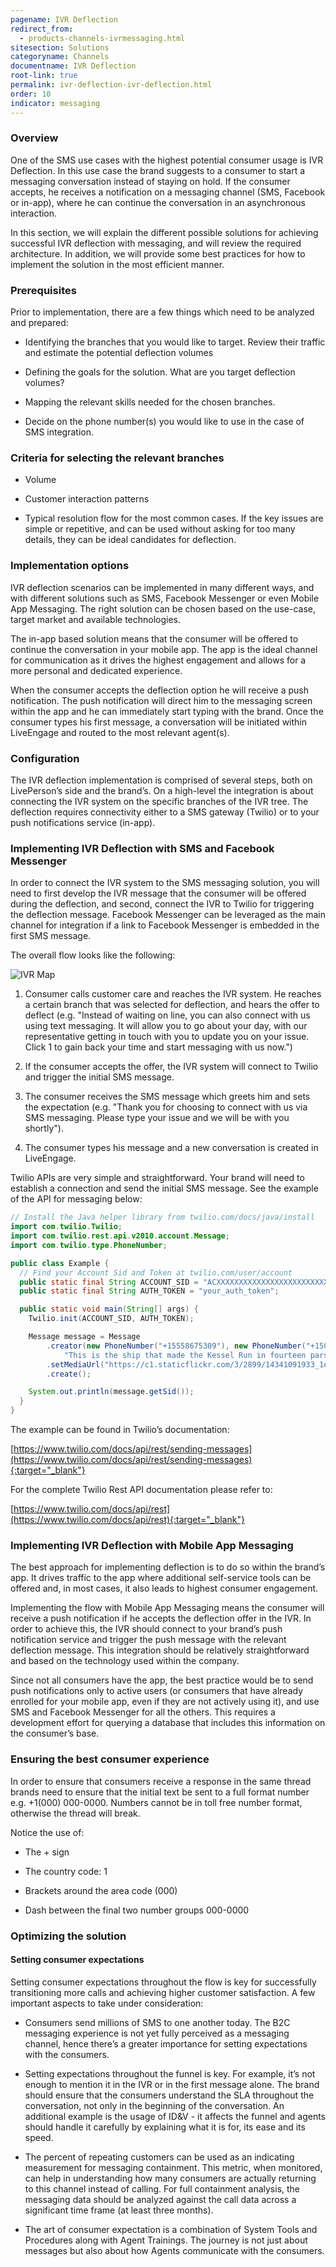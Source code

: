 ```yaml
---
pagename: IVR Deflection
redirect_from:
  - products-channels-ivrmessaging.html
sitesection: Solutions
categoryname: Channels
documentname: IVR Deflection
root-link: true
permalink: ivr-deflection-ivr-deflection.html
order: 10
indicator: messaging
---
```


### Overview

One of the SMS use cases with the highest potential consumer usage is IVR Deflection. In this use case the brand suggests to a consumer to start a messaging conversation instead of staying on hold. If the consumer accepts, he receives a notification on a messaging channel (SMS, Facebook or in-app), where he can continue the conversation in an asynchronous interaction.

In this section, we will explain the different possible solutions for achieving successful IVR deflection with messaging, and will review the required architecture. In addition, we will provide some best practices for how to implement the solution in the most efficient manner.

### Prerequisites

Prior to implementation, there are a few things which need to be analyzed and prepared:

* Identifying the branches that you would like to target. Review their traffic and estimate the potential deflection volumes

* Defining the goals for the solution. What are you target deflection volumes?

* Mapping the relevant skills needed for the chosen branches.

* Decide on the phone number(s) you would like to use in the case of SMS integration.

### Criteria for selecting the relevant branches

* Volume

* Customer interaction patterns

* Typical resolution flow for the most common cases. If the key issues are simple or repetitive, and can be used without asking for too many details, they can be ideal candidates for deflection.

### Implementation options

IVR deflection scenarios can be implemented in many different ways, and with different solutions such as SMS, Facebook Messenger or even Mobile App Messaging. The right solution can be chosen based on the use-case, target market and available technologies.

The in-app based solution means that the consumer will be offered to continue the conversation in your mobile app. The app is the ideal channel for communication as it drives the highest engagement and allows for a more personal and dedicated experience.

When the consumer accepts the deflection option he will receive a push notification. The push notification will direct him to the messaging screen within the app and he can immediately start typing with the brand. Once the consumer types his first message, a conversation will be initiated within LiveEngage and routed to the most relevant agent(s).

### Configuration

The IVR deflection implementation is comprised of several steps, both on LivePerson’s side and the brand’s. On a high-level the integration is about connecting the IVR system on the specific branches of the IVR tree. The deflection requires connectivity either to a SMS gateway (Twilio) or to your push notifications service (in-app).

### Implementing IVR Deflection with SMS and Facebook Messenger

In order to connect the IVR system to the SMS messaging solution, you will need to first develop the IVR message that the consumer will be offered during the deflection, and second, connect the IVR to Twilio for triggering the deflection message. Facebook Messenger can be leveraged as the main channel for integration if a link to Facebook Messenger is embedded in the first SMS message.

The overall flow looks like the following:

![IVR Map](img/ivrmap.png)


1. Consumer calls customer care and reaches the IVR system. He reaches a certain branch that was selected for deflection, and hears the offer to deflect (e.g. "Instead of waiting on line, you can also connect with us using text messaging. It will allow you to go about your day, with our representative getting in touch with you to update you on your issue. Click 1 to gain back your time and start messaging with us now.")

2. If the consumer accepts the offer, the IVR system will connect to Twilio and trigger the initial SMS message.

3. The consumer receives the SMS message which greets him and sets the expectation (e.g. "Thank you for choosing to connect with us via SMS messaging. Please type your issue and we will be with you shortly").

4. The consumer types his message and a new conversation is created in LiveEngage.

Twilio APIs are very simple and straightforward. Your brand will need to establish a connection and send the initial SMS message. See the example of the API for messaging below:

```java
// Install the Java helper library from twilio.com/docs/java/install
import com.twilio.Twilio;
import com.twilio.rest.api.v2010.account.Message;
import com.twilio.type.PhoneNumber;

public class Example {
  // Find your Account Sid and Token at twilio.com/user/account
  public static final String ACCOUNT_SID = "ACXXXXXXXXXXXXXXXXXXXXXXXXXXXXXXXX";
  public static final String AUTH_TOKEN = "your_auth_token";

  public static void main(String[] args) {
    Twilio.init(ACCOUNT_SID, AUTH_TOKEN);

    Message message = Message
        .creator(new PhoneNumber("+15558675309"), new PhoneNumber("+15017250604"),
        	"This is the ship that made the Kessel Run in fourteen parsecs?")
        .setMediaUrl("https://c1.staticflickr.com/3/2899/14341091933_1e92e62d12_b.jpg")
        .create();

    System.out.println(message.getSid());
  }
}
```
The example can be found in Twilio’s documentation:

[https://www.twilio.com/docs/api/rest/sending-messages](https://www.twilio.com/docs/api/rest/sending-messages){:target="_blank"}

For the complete Twilio Rest API documentation please refer to:

[https://www.twilio.com/docs/api/rest](https://www.twilio.com/docs/api/rest){:target="_blank"}

### Implementing IVR Deflection with Mobile App Messaging

The best approach for implementing deflection is to do so within the brand’s app.  It drives traffic to the app where additional self-service tools can be offered and, in most cases, it also leads to highest consumer engagement.

Implementing the flow with Mobile App Messaging means the consumer will receive a push notification if he accepts the deflection offer in the IVR. In order to achieve this, the IVR should connect to your brand’s push notification service and trigger the push message with the relevant deflection message. This integration should be relatively straightforward and based on the technology used within the company.

Since not all consumers have the app, the best practice would be to send push notifications only to active users (or consumers that have already enrolled for your mobile app, even if they are not actively using it), and use SMS and Facebook Messenger for all the others. This requires a development effort for querying a database that includes this information on the consumer’s base.

### Ensuring the best consumer experience

In order to ensure that consumers receive a response in the same thread brands need to ensure that the initial text be sent to a full format number e.g. +1(000) 000-0000. Numbers cannot be in toll free number format, otherwise the thread will break.

Notice the use of:

* The + sign

* The country code: 1

* Brackets around the area code (000)

* Dash between the final two number groups 000-0000

### Optimizing the solution

#### Setting consumer expectations

Setting consumer expectations throughout the flow is key for successfully transitioning more calls and achieving higher customer satisfaction. A few important aspects to take under consideration:

* Consumers send millions of SMS  to one another today. The B2C messaging experience is not yet fully perceived as a messaging channel, hence there’s a greater importance for setting expectations with the consumers.

* Setting expectations throughout the funnel is key. For example, it’s not enough to mention it in the IVR or in the first message alone. The brand should ensure that the consumers understand the SLA throughout the conversation, not only in the beginning of the conversation. An additional example is the usage of ID&V - it affects the funnel and agents should handle it carefully by explaining what it is for, its ease and its speed.

* The percent of repeating customers can be used as an indicating measurement for messaging containment. This metric, when monitored, can help in understanding how many consumers are actually returning to this channel instead of calling. For full containment analysis, the messaging data should be analyzed against the call data across a significant time frame (at least three months).

* The art of consumer expectation is a combination of System Tools and Procedures along with Agent Trainings. The journey is not just about messages but also about how Agents communicate with the consumers.
